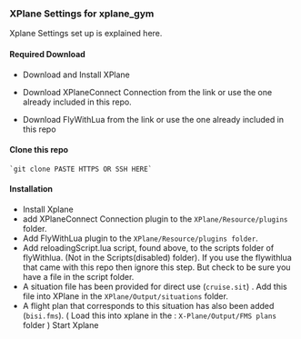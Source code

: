 ### XPlane Settings for xplane_gym
Xplane Settings set up is explained here.

#### Required Download
  - Download and Install XPlane

  - Download XPlaneConnect Connection from the link or use the one already included in this repo.

  - Download FlyWithLua from the link or use the one already included in this repo
  
#### Clone this repo
    `git clone PASTE HTTPS OR SSH HERE`

    
#### Installation
  - Install Xplane
  - add XPlaneConnect Connection plugin to the `XPlane/Resource/plugins` folder.
  - Add FlyWithLua plugin to the `XPlane/Resource/plugins folder`.
  - Add reloadingScript.lua script, found above, to the scripts folder of flyWithlua. (Not in the Scripts(disabled) folder). If you use the flywithlua that came with this repo then ignore this step. But check to be sure you have a file in the script folder.
  - A situation file has been provided for direct use (`cruise.sit`) . Add this file into XPlane in the `XPlane/Output/situations` folder.
  - A flight plan that corresponds to this situation has also been added (`bisi.fms`). ( Load this into xplane in the : `X-Plane/Output/FMS plans` folder )
  Start Xplane
